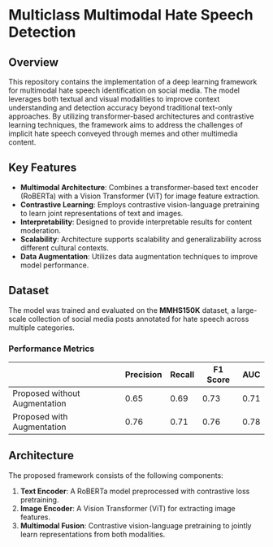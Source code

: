 # Multiclass Multimodal Hate Speech Detection

## Overview
This repository contains the implementation of a deep learning framework for multimodal hate speech identification on social media. The model leverages both textual and visual modalities to improve context understanding and detection accuracy beyond traditional text-only approaches. By utilizing transformer-based architectures and contrastive learning techniques, the framework aims to address the challenges of implicit hate speech conveyed through memes and other multimedia content.

## Key Features
- **Multimodal Architecture**: Combines a transformer-based text encoder (RoBERTa) with a Vision Transformer (ViT) for image feature extraction.
- **Contrastive Learning**: Employs contrastive vision-language pretraining to learn joint representations of text and images.
- **Interpretability**: Designed to provide interpretable results for content moderation.
- **Scalability**: Architecture supports scalability and generalizability across different cultural contexts.
- **Data Augmentation**: Utilizes data augmentation techniques to improve model performance.

## Dataset
The model was trained and evaluated on the **MMHS150K** dataset, a large-scale collection of social media posts annotated for hate speech across multiple categories.

### Performance Metrics
|          | Precision | Recall  | F1 Score | AUC |
|---------------|-----------|---------|----------|---------|
| Proposed without Augmentation     | 0.65    | 0.69  | 0.73   | 0.71     |
| Proposed with Augmentation        | 0.76    | 0.71  | 0.76   | 0.78      |


## Architecture
The proposed framework consists of the following components:
1. **Text Encoder**: A RoBERTa model preprocessed with contrastive loss pretraining.
2. **Image Encoder**: A Vision Transformer (ViT) for extracting image features.
3. **Multimodal Fusion**: Contrastive vision-language pretraining to jointly learn representations from both modalities.

